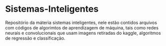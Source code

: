 # Sistemas-Inteligentes
Repositório da máteria sistemas inteligentes, nele estão contidos arquivos com códigos de algorimtos de aprendizagem de máquina, tais como
redes neurais e convolucionais que usam imagens retiradas do kaggle, algoritmos de regressão e classificação.
